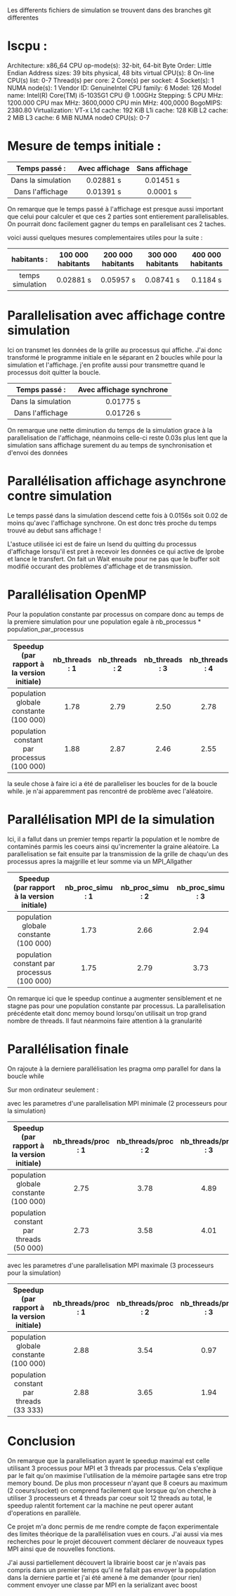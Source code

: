 Les differents fichiers de simulation se trouvent dans des branches git differentes

# lscpu :

Architecture:                    x86_64
CPU op-mode(s):                  32-bit, 64-bit
Byte Order:                      Little Endian
Address sizes:                   39 bits physical, 48 bits virtual
CPU(s):                          8
On-line CPU(s) list:             0-7
Thread(s) per core:              2
Core(s) per socket:              4
Socket(s):                       1
NUMA node(s):                    1
Vendor ID:                       GenuineIntel
CPU family:                      6
Model:                           126
Model name:                      Intel(R) Core(TM) i5-1035G1 CPU @ 1.00GHz
Stepping:                        5
CPU MHz:                         1200.000
CPU max MHz:                     3600,0000
CPU min MHz:                     400,0000
BogoMIPS:                        2380.80
Virtualization:                  VT-x
L1d cache:                       192 KiB
L1i cache:                       128 KiB
L2 cache:                        2 MiB
L3 cache:                        6 MiB
NUMA node0 CPU(s):               0-7

# Mesure de temps initiale :
| Temps passé :      | Avec affichage | Sans affichage |
| :--------------:   | :------------: | :------------: |
| Dans la simulation | 0.02881 s      | 0.01451 s      |
| Dans l'affichage   | 0.01391 s      |  0.0001 s      |

On remarque que le temps passé à l'affichage est presque aussi important que celui pour calculer et que ces 2 parties sont entierement parallelisables. On pourrait donc facilement gagner du temps en parallelisant ces 2 taches.

voici aussi quelques mesures complementaires utiles pour la suite : 

| habitants :        | 100 000 habitants | 200 000 habitants | 300 000 habitants | 400 000 habitants |
| :--------------:   | :---------------: | :--------------:  | :------------:    | :---------------: |
| temps simulation   |  0.02881 s        | 0.05957 s         | 0.08741 s         | 0.1184 s          |

# Parallelisation avec affichage contre simulation

Ici on transmet les données de la grille au processus qui affiche. J'ai donc transformé le programme initiale en le séparant en 2 boucles while pour la simulation et l'affichage. j'en profite aussi pour transmettre quand le processus doit quitter la boucle.

| Temps passé :      | Avec affichage synchrone |
| :--------------:   | :----------------------: |
| Dans la simulation | 0.01775 s                | 
| Dans l'affichage   | 0.01726 s                | 

On remarque une nette diminution du temps de la simulation grace à la parallelisation de l'affichage, néanmoins celle-ci reste 0.03s plus lent que la simulation sans affichage surement du au temps de synchronisation et d'envoi des données

# Parallélisation affichage asynchrone contre simulation 

Le temps passé dans la simulation descend cette fois à 0.0156s soit 0.02 de moins qu'avec l'affichage synchrone. On est donc très proche du temps trouvé au debut sans affichage !

L'astuce utilisée ici est de faire un Isend du quitting du processus d'affichage lorsqu'il est pret à recevoir les données ce qui active de Iprobe et lance le transfert. On fait un Wait ensuite pour ne pas que le buffer soit modifié occurant des problèmes d'affichage et de transmission.

# Parallélisation OpenMP

Pour la population constante par processus on compare donc au temps de la premiere simulation pour une population egale à nb_processus * population_par_processus

| Speedup (par rapport à la version initiale)| nb_threads : 1 | nb_threads : 2 |nb_threads : 3 |nb_threads : 4 |
| :----------------------------------------: | :------------: | :------------: | :-----------: | :-----------: |
| population globale constante (100 000)     | 1.78           | 2.79           | 2.50          | 2.78          |
| population constant par processus (100 000)| 1.88           | 2.87           | 2.46          | 2.55          |

la seule chose à faire ici a été de paralleliser les boucles for de la boucle while. je n'ai apparemment pas rencontré de problème avec l'aléatoire.

# Parallélisation MPI de la simulation

Ici, il a fallut dans un premier temps repartir la population et le nombre de contaminés parmis les coeurs ainsi qu'incrementer la graine aléatoire. La parallelisation se fait ensuite par la transmission de la grille de chaqu'un des processus apres la majgrille et leur somme via un MPI_Allgather

| Speedup (par rapport à la version initiale)| nb_proc_simu : 1 | nb_proc_simu : 2 |nb_proc_simu : 3 |
| :----------------------------------------: | :--------------: | :--------------: | :-------------: |
| population globale constante (100 000)     | 1.73             | 2.66             | 2.94            |
| population constant par processus (100 000)| 1.75             | 2.79             | 3.73            |

On remarque ici que le speedup continue a augmenter sensiblement et ne stagne pas pour une population constante par processus. La parallelisation précédente etait donc memoy bound lorsqu'on utilisait un trop grand nombre de threads.
Il faut néanmoins faire attention à la granularité

# Parallélisation finale

On rajoute à la derniere parallélisation les pragma omp parallel for dans la boucle while

Sur mon ordinateur seulement :

avec les parametres d'une parallelisation MPI minimale (2 processeurs pour la simulation) 

| Speedup (par rapport à la version initiale)| nb_threads/proc : 1 | nb_threads/proc : 2 |nb_threads/proc : 3 | nb_threads/proc : 4 |
| :----------------------------------------: | :-----------------: | :-----------------: | :----------------: | :-----------------: |
| population globale constante (100 000)     | 2.75                | 3.78                | 4.89               | 1.20                |
| population constant par threads (50 000)   | 2.73                | 3.58                | 4.01               | 2.42                |

avec les parametres d'une parallelisation MPI maximale (3 processeurs pour la simulation) 

| Speedup (par rapport à la version initiale)| nb_threads/proc : 1 | nb_threads/proc : 2 |nb_threads/proc : 3 | nb_threads/proc : 4 |
| :----------------------------------------: | :-----------------: | :-----------------: | :----------------: | :-----------------: |
| population globale constante (100 000)     | 2.88                | 3.54                | 0.97               | 0.43                |
| population constant par threads (33 333)   | 2.88                | 3.65                | 1.94               | 1.38                |


# Conclusion

On remarque que la parallelisation ayant le speedup maximal est celle utilisant 3 processus pour MPI et 3 threads par processus. Cela s'explique par le fait qu'on maximise l'utilisation de la mémoire partagée sans etre trop memory bound. De plus mon processeur n'ayant que 8 coeurs au maximum (2 coeurs/socket) on comprend facilement que lorsque qu'on cherche à utiliser 3 processeurs et 4 threads par coeur soit 12 threads au total, le speedup ralentit fortement car la machine ne peut operer autant d'operations en parallèle.

  Ce projet m'a donc permis de me rendre compte de façon experimentale des limites théorique de la parallélisation vues en cours. J'ai aussi via mes recherches pour le projet découvert comment déclarer de nouveaux types MPI ainsi que de nouvelles fonctions.
  
  J'ai aussi partiellement découvert la librairie boost car je n'avais pas compris dans un premier temps qu'il ne fallait pas envoyer la population dans la derniere partie et j'ai été amené à me demander (pour rien) comment envoyer une classe par MPI en la serializant avec boost
